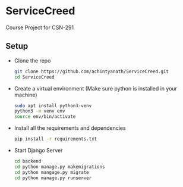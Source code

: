 # ServiceCreed
Course Project for CSN-291

## Setup 
- Clone the repo
    ```bash
	git clone https://github.com/achintyanath/ServiceCreed.git
	cd ServiceCreed
	```
- Create a virtual environment (Make sure python is installed in your machine)
    ```bash
    sudo apt install python3-venv
    python3 -m venv env
    source env/bin/activate
	```

- Install all the requirements and dependencies
    ```bash
    pip install -r requirements.txt
	```

- Start Django Server
    ```bash
    cd backend
    cd python manage.py makemigrations
    cd python mangage.py migrate
    cd python manage.py runserver
	```



